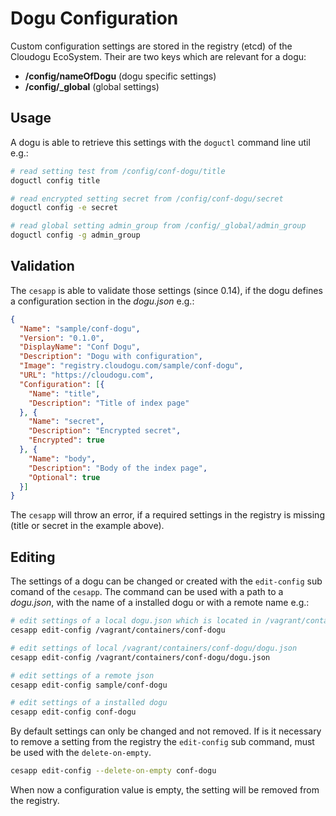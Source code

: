 # Dogu Configuration

Custom configuration settings are stored in the registry (etcd) of the Cloudogu EcoSystem. Their are two keys which are relevant for a dogu:

* **/config/nameOfDogu** (dogu specific settings)
* **/config/_global** (global settings)

## Usage

A dogu is able to retrieve this settings with the `doguctl` command line util e.g.:

```bash
# read setting test from /config/conf-dogu/title
doguctl config title

# read encrypted setting secret from /config/conf-dogu/secret
doguctl config -e secret

# read global setting admin_group from /config/_global/admin_group
doguctl config -g admin_group
```

## Validation

The `cesapp` is able to validate those settings (since 0.14), if the dogu defines a configuration section in the *dogu.json* e.g.:

```json
{
  "Name": "sample/conf-dogu",
  "Version": "0.1.0",
  "DisplayName": "Conf Dogu",
  "Description": "Dogu with configuration",
  "Image": "registry.cloudogu.com/sample/conf-dogu",
  "URL": "https://cloudogu.com",
  "Configuration": [{
    "Name": "title",
    "Description": "Title of index page"
  }, {
    "Name": "secret",
    "Description": "Encrypted secret",
    "Encrypted": true
  }, {
    "Name": "body",
    "Description": "Body of the index page",
    "Optional": true
  }]
}
```

The `cesapp` will throw an error, if a required settings in the registry is missing (title or secret in the example above).

## Editing

The settings of a dogu can be changed or created with the `edit-config` sub comand of the `cesapp`. 
The command can be used with a path to a *dogu.json*, with the name of a installed dogu or with a remote name e.g.:

```bash
# edit settings of a local dogu.json which is located in /vagrant/containers/conf-dogu
cesapp edit-config /vagrant/containers/conf-dogu

# edit settings of local /vagrant/containers/conf-dogu/dogu.json
cesapp edit-config /vagrant/containers/conf-dogu/dogu.json

# edit settings of a remote json
cesapp edit-config sample/conf-dogu

# edit settings of a installed dogu
cesapp edit-config conf-dogu
```

By default settings can only be changed and not removed. If is it necessary to remove a setting from the registry the `edit-config` sub command, must be used with the `delete-on-empty`.

```bash
cesapp edit-config --delete-on-empty conf-dogu
```

When now a configuration value is empty, the setting will be removed from the registry.